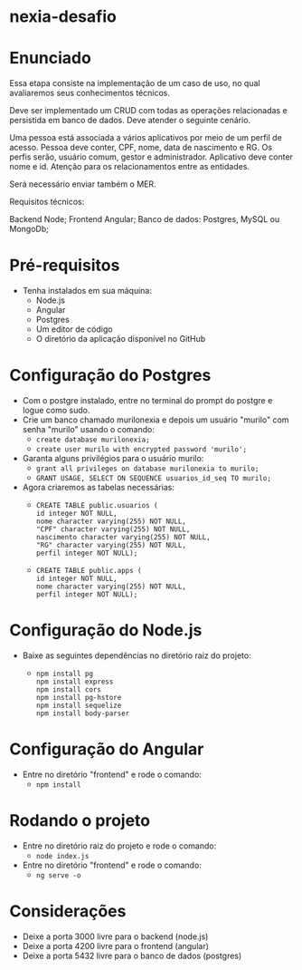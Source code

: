 # nexia-desafio

# Enunciado
Essa etapa consiste na implementação de um caso de uso, no qual avaliaremos seus conhecimentos técnicos.

Deve ser implementado um CRUD com todas as operações relacionadas e persistida em banco de dados. Deve atender o seguinte cenário.

Uma pessoa está associada a vários aplicativos por meio de um perfil de acesso.
Pessoa deve conter, CPF, nome, data de nascimento e RG.
Os perfis serão, usuário comum, gestor e administrador.
Aplicativo deve conter nome e id.
Atenção para os relacionamentos entre as entidades.

Será necessário enviar também o MER.

Requisitos técnicos:

Backend Node;
Frontend Angular;
Banco de dados: Postgres, MySQL ou MongoDb;

# Pré-requisitos

- Tenha instalados em sua máquina:
  - Node.js
  - Angular
  - Postgres
  - Um editor de código
  - O diretório da aplicação disponível no GitHub

# Configuração do Postgres

- Com o postgre instalado, entre no terminal do prompt do postgre e logue como sudo.
- Crie um banco chamado murilonexia e depois um usuário "murilo" com senha "murilo" usando o comando: 
  - ```create database murilonexia;```
  - ```create user murilo with encrypted password 'murilo';```
- Garanta alguns privilégios para o usuário murilo:
  - ```grant all privileges on database murilonexia to murilo;```
  - ```GRANT USAGE, SELECT ON SEQUENCE usuarios_id_seq TO murilo;```
- Agora criaremos as tabelas necessárias:
  - ```
    CREATE TABLE public.usuarios (
    id integer NOT NULL,
    nome character varying(255) NOT NULL,
    "CPF" character varying(255) NOT NULL,
    nascimento character varying(255) NOT NULL,
    "RG" character varying(255) NOT NULL,
    perfil integer NOT NULL);
  - ```
    CREATE TABLE public.apps (
    id integer NOT NULL,
    nome character varying(255) NOT NULL,
    perfil integer NOT NULL);
    ```

# Configuração do Node.js
- Baixe as seguintes dependências no diretório raiz do projeto:
  - ```
    npm install pg
    npm install express
    npm install cors
    npm install pg-hstore
    npm install sequelize
    npm install body-parser
    ```
    
# Configuração do Angular
- Entre no diretório "frontend" e rode o comando:
  - ```npm install```

# Rodando o projeto
- Entre no diretório raiz do projeto e rode o comando:
  - ```node index.js```
- Entre no diretório "frontend" e rode o comando:
  - ```ng serve -o```

# Considerações
- Deixe a porta 3000 livre para o backend (node.js)
- Deixe a porta 4200 livre para o frontend (angular)
- Deixe a porta 5432 livre para o banco de dados (postgres)
    
